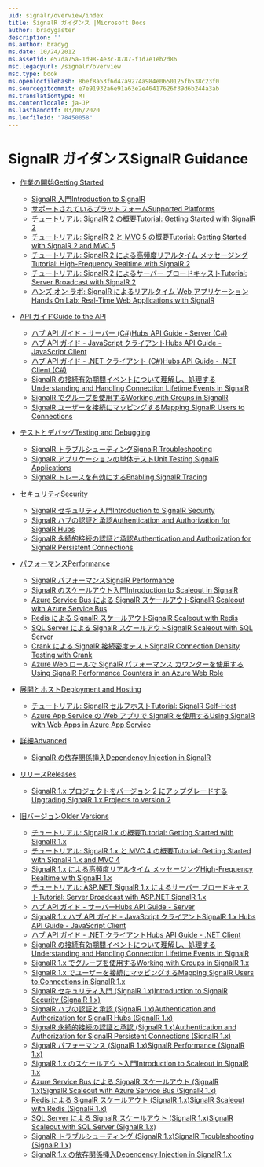 ```yaml
---
uid: signalr/overview/index
title: SignalR ガイダンス |Microsoft Docs
author: bradygaster
description: ''
ms.author: bradyg
ms.date: 10/24/2012
ms.assetid: e57da75a-1d98-4e3c-8787-f1d7e1eb2d86
msc.legacyurl: /signalr/overview
msc.type: book
ms.openlocfilehash: 8bef8a53f6d47a9274a984e0650125fb538c23f0
ms.sourcegitcommit: e7e91932a6e91a63e2e46417626f39d6b244a3ab
ms.translationtype: MT
ms.contentlocale: ja-JP
ms.lasthandoff: 03/06/2020
ms.locfileid: "78450058"
---
```

# <a name="signalr-guidance"></a><span data-ttu-id="b85f0-102">SignalR ガイダンス</span><span class="sxs-lookup"><span data-stu-id="b85f0-102">SignalR Guidance</span></span>

- [<span data-ttu-id="b85f0-103">作業の開始</span><span class="sxs-lookup"><span data-stu-id="b85f0-103">Getting Started</span></span>](getting-started/index.md)

    - [<span data-ttu-id="b85f0-104">SignalR 入門</span><span class="sxs-lookup"><span data-stu-id="b85f0-104">Introduction to SignalR</span></span>](getting-started/introduction-to-signalr.md)
    - [<span data-ttu-id="b85f0-105">サポートされているプラットフォーム</span><span class="sxs-lookup"><span data-stu-id="b85f0-105">Supported Platforms</span></span>](getting-started/supported-platforms.md)
    - [<span data-ttu-id="b85f0-106">チュートリアル: SignalR 2 の概要</span><span class="sxs-lookup"><span data-stu-id="b85f0-106">Tutorial: Getting Started with SignalR 2</span></span>](getting-started/tutorial-getting-started-with-signalr.md)
    - [<span data-ttu-id="b85f0-107">チュートリアル: SignalR 2 と MVC 5 の概要</span><span class="sxs-lookup"><span data-stu-id="b85f0-107">Tutorial: Getting Started with SignalR 2 and MVC 5</span></span>](getting-started/tutorial-getting-started-with-signalr-and-mvc.md)
    - [<span data-ttu-id="b85f0-108">チュートリアル: SignalR 2 による高頻度リアルタイム メッセージング</span><span class="sxs-lookup"><span data-stu-id="b85f0-108">Tutorial: High-Frequency Realtime with SignalR 2</span></span>](getting-started/tutorial-high-frequency-realtime-with-signalr.md)
    - [<span data-ttu-id="b85f0-109">チュートリアル: SignalR 2 によるサーバー ブロードキャスト</span><span class="sxs-lookup"><span data-stu-id="b85f0-109">Tutorial: Server Broadcast with SignalR 2</span></span>](getting-started/tutorial-server-broadcast-with-signalr.md)
    - [<span data-ttu-id="b85f0-110">ハンズ オン ラボ: SignalR によるリアルタイム Web アプリケーション</span><span class="sxs-lookup"><span data-stu-id="b85f0-110">Hands On Lab: Real-Time Web Applications with SignalR</span></span>](getting-started/real-time-web-applications-with-signalr.md)
- [<span data-ttu-id="b85f0-111">API ガイド</span><span class="sxs-lookup"><span data-stu-id="b85f0-111">Guide to the API</span></span>](guide-to-the-api/index.md)

    - [<span data-ttu-id="b85f0-112">ハブ API ガイド - サーバー (C#)</span><span class="sxs-lookup"><span data-stu-id="b85f0-112">Hubs API Guide - Server (C#)</span></span>](guide-to-the-api/hubs-api-guide-server.md)
    - [<span data-ttu-id="b85f0-113">ハブ API ガイド - JavaScript クライアント</span><span class="sxs-lookup"><span data-stu-id="b85f0-113">Hubs API Guide - JavaScript Client</span></span>](guide-to-the-api/hubs-api-guide-javascript-client.md)
    - [<span data-ttu-id="b85f0-114">ハブ API ガイド - .NET クライアント (C#)</span><span class="sxs-lookup"><span data-stu-id="b85f0-114">Hubs API Guide - .NET Client (C#)</span></span>](guide-to-the-api/hubs-api-guide-net-client.md)
    - [<span data-ttu-id="b85f0-115">SignalR の接続有効期間イベントについて理解し、処理する</span><span class="sxs-lookup"><span data-stu-id="b85f0-115">Understanding and Handling Connection Lifetime Events in SignalR</span></span>](guide-to-the-api/handling-connection-lifetime-events.md)
    - [<span data-ttu-id="b85f0-116">SignalR でグループを使用する</span><span class="sxs-lookup"><span data-stu-id="b85f0-116">Working with Groups in SignalR</span></span>](guide-to-the-api/working-with-groups.md)
    - [<span data-ttu-id="b85f0-117">SignalR ユーザーを接続にマッピングする</span><span class="sxs-lookup"><span data-stu-id="b85f0-117">Mapping SignalR Users to Connections</span></span>](guide-to-the-api/mapping-users-to-connections.md)
- [<span data-ttu-id="b85f0-118">テストとデバッグ</span><span class="sxs-lookup"><span data-stu-id="b85f0-118">Testing and Debugging</span></span>](testing-and-debugging/index.md)

    - [<span data-ttu-id="b85f0-119">SignalR トラブルシューティング</span><span class="sxs-lookup"><span data-stu-id="b85f0-119">SignalR Troubleshooting</span></span>](testing-and-debugging/troubleshooting.md)
    - [<span data-ttu-id="b85f0-120">SignalR アプリケーションの単体テスト</span><span class="sxs-lookup"><span data-stu-id="b85f0-120">Unit Testing SignalR Applications</span></span>](testing-and-debugging/unit-testing-signalr-applications.md)
    - [<span data-ttu-id="b85f0-121">SignalR トレースを有効にする</span><span class="sxs-lookup"><span data-stu-id="b85f0-121">Enabling SignalR Tracing</span></span>](testing-and-debugging/enabling-signalr-tracing.md)
- [<span data-ttu-id="b85f0-122">セキュリティ</span><span class="sxs-lookup"><span data-stu-id="b85f0-122">Security</span></span>](security/index.md)

    - [<span data-ttu-id="b85f0-123">SignalR セキュリティ入門</span><span class="sxs-lookup"><span data-stu-id="b85f0-123">Introduction to SignalR Security</span></span>](security/introduction-to-security.md)
    - [<span data-ttu-id="b85f0-124">SignalR ハブの認証と承認</span><span class="sxs-lookup"><span data-stu-id="b85f0-124">Authentication and Authorization for SignalR Hubs</span></span>](security/hub-authorization.md)
    - [<span data-ttu-id="b85f0-125">SignalR 永続的接続の認証と承認</span><span class="sxs-lookup"><span data-stu-id="b85f0-125">Authentication and Authorization for SignalR Persistent Connections</span></span>](security/persistent-connection-authorization.md)
- [<span data-ttu-id="b85f0-126">パフォーマンス</span><span class="sxs-lookup"><span data-stu-id="b85f0-126">Performance</span></span>](performance/index.md)

    - [<span data-ttu-id="b85f0-127">SignalR パフォーマンス</span><span class="sxs-lookup"><span data-stu-id="b85f0-127">SignalR Performance</span></span>](performance/signalr-performance.md)
    - [<span data-ttu-id="b85f0-128">SignalR のスケールアウト入門</span><span class="sxs-lookup"><span data-stu-id="b85f0-128">Introduction to Scaleout in SignalR</span></span>](performance/scaleout-in-signalr.md)
    - [<span data-ttu-id="b85f0-129">Azure Service Bus による SignalR スケールアウト</span><span class="sxs-lookup"><span data-stu-id="b85f0-129">SignalR Scaleout with Azure Service Bus</span></span>](performance/scaleout-with-windows-azure-service-bus.md)
    - [<span data-ttu-id="b85f0-130">Redis による SignalR スケールアウト</span><span class="sxs-lookup"><span data-stu-id="b85f0-130">SignalR Scaleout with Redis</span></span>](performance/scaleout-with-redis.md)
    - [<span data-ttu-id="b85f0-131">SQL Server による SignalR スケールアウト</span><span class="sxs-lookup"><span data-stu-id="b85f0-131">SignalR Scaleout with SQL Server</span></span>](performance/scaleout-with-sql-server.md)
    - [<span data-ttu-id="b85f0-132">Crank による SignalR 接続密度テスト</span><span class="sxs-lookup"><span data-stu-id="b85f0-132">SignalR Connection Density Testing with Crank</span></span>](performance/signalr-connection-density-testing-with-crank.md)
    - [<span data-ttu-id="b85f0-133">Azure Web ロールで SignalR パフォーマンス カウンターを使用する</span><span class="sxs-lookup"><span data-stu-id="b85f0-133">Using SignalR Performance Counters in an Azure Web Role</span></span>](performance/using-signalr-performance-counters-in-an-azure-web-role.md)
- [<span data-ttu-id="b85f0-134">展開とホスト</span><span class="sxs-lookup"><span data-stu-id="b85f0-134">Deployment and Hosting</span></span>](deployment/index.md)

    - [<span data-ttu-id="b85f0-135">チュートリアル: SignalR セルフホスト</span><span class="sxs-lookup"><span data-stu-id="b85f0-135">Tutorial: SignalR Self-Host</span></span>](deployment/tutorial-signalr-self-host.md)
    - [<span data-ttu-id="b85f0-136">Azure App Service の Web アプリで SignalR を使用する</span><span class="sxs-lookup"><span data-stu-id="b85f0-136">Using SignalR with Web Apps in Azure App Service</span></span>](deployment/using-signalr-with-azure-web-sites.md)
- [<span data-ttu-id="b85f0-137">詳細</span><span class="sxs-lookup"><span data-stu-id="b85f0-137">Advanced</span></span>](advanced/index.md)

    - [<span data-ttu-id="b85f0-138">SignalR の依存関係挿入</span><span class="sxs-lookup"><span data-stu-id="b85f0-138">Dependency Injection in SignalR</span></span>](advanced/dependency-injection.md)
- [<span data-ttu-id="b85f0-139">リリース</span><span class="sxs-lookup"><span data-stu-id="b85f0-139">Releases</span></span>](releases/index.md)

    - [<span data-ttu-id="b85f0-140">SignalR 1.x プロジェクトをバージョン 2 にアップグレードする</span><span class="sxs-lookup"><span data-stu-id="b85f0-140">Upgrading SignalR 1.x Projects to version 2</span></span>](releases/upgrading-signalr-1x-projects-to-20.md)
- [<span data-ttu-id="b85f0-141">旧バージョン</span><span class="sxs-lookup"><span data-stu-id="b85f0-141">Older Versions</span></span>](older-versions/index.md)

    - [<span data-ttu-id="b85f0-142">チュートリアル: SignalR 1.x の概要</span><span class="sxs-lookup"><span data-stu-id="b85f0-142">Tutorial: Getting Started with SignalR 1.x</span></span>](older-versions/tutorial-getting-started-with-signalr.md)
    - [<span data-ttu-id="b85f0-143">チュートリアル: SignalR 1.x と MVC 4 の概要</span><span class="sxs-lookup"><span data-stu-id="b85f0-143">Tutorial: Getting Started with SignalR 1.x and MVC 4</span></span>](older-versions/tutorial-getting-started-with-signalr-and-mvc-4.md)
    - [<span data-ttu-id="b85f0-144">SignalR 1.x による高頻度リアルタイム メッセージング</span><span class="sxs-lookup"><span data-stu-id="b85f0-144">High-Frequency Realtime with SignalR 1.x</span></span>](older-versions/tutorial-high-frequency-realtime-with-signalr.md)
    - [<span data-ttu-id="b85f0-145">チュートリアル: ASP.NET SignalR 1.x によるサーバー ブロードキャスト</span><span class="sxs-lookup"><span data-stu-id="b85f0-145">Tutorial: Server Broadcast with ASP.NET SignalR 1.x</span></span>](older-versions/tutorial-server-broadcast-with-aspnet-signalr.md)
    - [<span data-ttu-id="b85f0-146">ハブ API ガイド - サーバー</span><span class="sxs-lookup"><span data-stu-id="b85f0-146">Hubs API Guide - Server</span></span>](older-versions/signalr-1x-hubs-api-guide-server.md)
    - [<span data-ttu-id="b85f0-147">SignalR 1.x ハブ API ガイド - JavaScript クライアント</span><span class="sxs-lookup"><span data-stu-id="b85f0-147">SignalR 1.x Hubs API Guide - JavaScript Client</span></span>](older-versions/signalr-1x-hubs-api-guide-javascript-client.md)
    - [<span data-ttu-id="b85f0-148">ハブ API ガイド - .NET クライアント</span><span class="sxs-lookup"><span data-stu-id="b85f0-148">Hubs API Guide - .NET Client</span></span>](older-versions/signalr-1x-hubs-api-guide-net-client.md)
    - [<span data-ttu-id="b85f0-149">SignalR の接続有効期間イベントについて理解し、処理する</span><span class="sxs-lookup"><span data-stu-id="b85f0-149">Understanding and Handling Connection Lifetime Events in SignalR</span></span>](older-versions/handling-connection-lifetime-events.md)
    - [<span data-ttu-id="b85f0-150">SignalR 1.x でグループを使用する</span><span class="sxs-lookup"><span data-stu-id="b85f0-150">Working with Groups in SignalR 1.x</span></span>](older-versions/working-with-groups.md)
    - [<span data-ttu-id="b85f0-151">SignalR 1.x でユーザーを接続にマッピングする</span><span class="sxs-lookup"><span data-stu-id="b85f0-151">Mapping SignalR Users to Connections in SignalR 1.x</span></span>](older-versions/mapping-users-to-connections.md)
    - [<span data-ttu-id="b85f0-152">SignalR セキュリティ入門 (SignalR 1.x)</span><span class="sxs-lookup"><span data-stu-id="b85f0-152">Introduction to SignalR Security (SignalR 1.x)</span></span>](older-versions/introduction-to-security.md)
    - [<span data-ttu-id="b85f0-153">SignalR ハブの認証と承認 (SignalR 1.x)</span><span class="sxs-lookup"><span data-stu-id="b85f0-153">Authentication and Authorization for SignalR Hubs (SignalR 1.x)</span></span>](older-versions/hub-authorization.md)
    - [<span data-ttu-id="b85f0-154">SignalR 永続的接続の認証と承認 (SignalR 1.x)</span><span class="sxs-lookup"><span data-stu-id="b85f0-154">Authentication and Authorization for SignalR Persistent Connections (SignalR 1.x)</span></span>](older-versions/persistent-connection-authorization.md)
    - [<span data-ttu-id="b85f0-155">SignalR パフォーマンス (SignalR 1.x)</span><span class="sxs-lookup"><span data-stu-id="b85f0-155">SignalR Performance (SignalR 1.x)</span></span>](older-versions/signalr-performance.md)
    - [<span data-ttu-id="b85f0-156">SignalR 1.x のスケールアウト入門</span><span class="sxs-lookup"><span data-stu-id="b85f0-156">Introduction to Scaleout in SignalR 1.x</span></span>](older-versions/scaleout-in-signalr.md)
    - [<span data-ttu-id="b85f0-157">Azure Service Bus による SignalR スケールアウト (SignalR 1.x)</span><span class="sxs-lookup"><span data-stu-id="b85f0-157">SignalR Scaleout with Azure Service Bus (SignalR 1.x)</span></span>](older-versions/scaleout-with-windows-azure-service-bus.md)
    - [<span data-ttu-id="b85f0-158">Redis による SignalR スケールアウト (SignalR 1.x)</span><span class="sxs-lookup"><span data-stu-id="b85f0-158">SignalR Scaleout with Redis (SignalR 1.x)</span></span>](older-versions/scaleout-with-redis.md)
    - [<span data-ttu-id="b85f0-159">SQL Server による SignalR スケールアウト (SignalR 1.x)</span><span class="sxs-lookup"><span data-stu-id="b85f0-159">SignalR Scaleout with SQL Server (SignalR 1.x)</span></span>](older-versions/scaleout-with-sql-server.md)
    - [<span data-ttu-id="b85f0-160">SignalR トラブルシューティング (SignalR 1.x)</span><span class="sxs-lookup"><span data-stu-id="b85f0-160">SignalR Troubleshooting (SignalR 1.x)</span></span>](older-versions/troubleshooting.md)
    - [<span data-ttu-id="b85f0-161">SignalR 1.x の依存関係挿入</span><span class="sxs-lookup"><span data-stu-id="b85f0-161">Dependency Injection in SignalR 1.x</span></span>](older-versions/dependency-injection.md)
